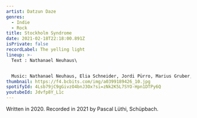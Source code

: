 ```yaml
---
artist: Datzun Daze
genres:
  - Indie
  - Rock
title: Stockholm Syndrome
date: 2021-02-18T22:18:00.891Z
isPrivate: false
recordLabel: The yelling light
lineup: >-
  Text : Nathanael Neuhaus\


  Music: Nathanael Neuhaus, Elia Schneider, Jordi Pürro, Marius Gruber, Maurin Pürro
thumbnail: https://f4.bcbits.com/img/a0399189426_10.jpg
spotifyId: 4Lsb79jC9gGivzO4bnJ3Ox?si=zNk2K5L7SYO-Hpn1DTPy6Q
youtubeId: Jdvfp8Y_L1c
---
```


Written in 2020. Recorded in 2021 by Pascal Lüthi, Schüpbach.
